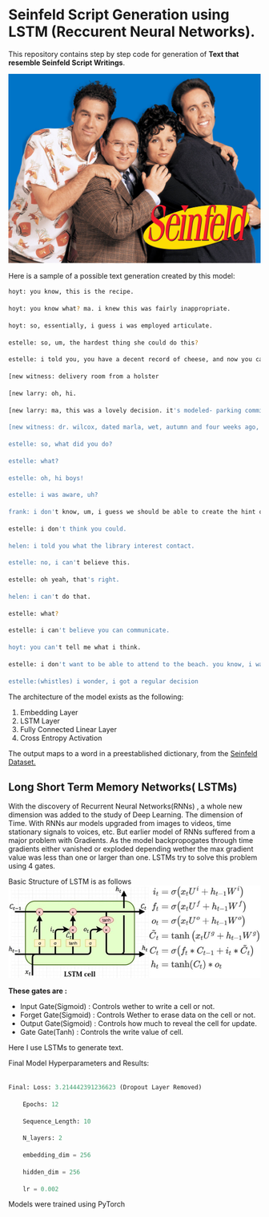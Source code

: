 # Seinfeld Script Generation using LSTM (Reccurent Neural Networks).

This repository contains step by step code for generation of __Text that resemble Seinfeld Script Writings__.

![seinfeld](seinfeld.png)

Here is a sample of a possible text generation created by this model:

```bash
hoyt: you know, this is the recipe.

hoyt: you know what? ma. i knew this was fairly inappropriate.

hoyt: so, essentially, i guess i was employed articulate.

estelle: so, um, the hardest thing she could do this?

estelle: i told you, you have a decent record of cheese, and now you cannot deduct the bakery?

[new witness: delivery room from a holster

[new larry: oh, hi.

[new larry: ma, this was a lovely decision. it's modeled- parking commitment.

[new witness: dr. wilcox, dated marla, wet, autumn and four weeks ago, and greed, and greed. i banned it up.

estelle: so, what did you do?

estelle: what?

estelle: oh, hi boys!

estelle: i was aware, uh?

frank: i don't know, um, i guess we should be able to create the hint on thursday avenue!

estelle: i don't think you could.

helen: i told you what the library interest contact.

estelle: no, i can't believe this.

estelle: oh yeah, that's right.

helen: i can't do that.

estelle: what?

estelle: i can't believe you can communicate.

hoyt: you can't tell me what i think.

estelle: i don't want to be able to attend to the beach. you know, i was just wondering if you could just get a record.

estelle:(whistles) i wonder, i got a regular decision

```


The architecture of the model exists as the following:

1. Embedding Layer
2. LSTM Layer
3. Fully Connected Linear Layer
4. Cross Entropy Activation

The output maps to a word in a preestablished dictionary, from the [Seinfeld Dataset.](https://www.kaggle.com/thec03u5/seinfeld-chronicles#scripts.csv)

## Long Short Term Memory Networks( LSTMs)
With the discovery of Recurrent Neural Networks(RNNs) , a whole new dimension was added to the study of Deep Learning. The dimension of Time. With RNNs aur models upgraded from images to videos, time stationary signals to voices, etc.
But earlier model of RNNs suffered from a major problem with Gradients. As the model backpropogates through time gradients either vanished or exploded depending wether the max gradient value was less than one or larger than one.
LSTMs try to solve this problem using 4 gates.

Basic Structure of LSTM is as follows
![LSTM](LSTM.png)

__These gates are :__
- Input Gate(Sigmoid) : Controls wether to write a cell or not.
- Forget Gate(Sigmoid) : Controls Wether to erase data on the cell or not.
- Output Gate(Sigmoid) : Controls how much to reveal the cell for update.
- Gate Gate(Tanh) : Controls the write value of cell.

Here I use LSTMs to generate text.

Final Model Hyperparameters and Results:

```python

Final: Loss: 3.214442391236623 (Dropout Layer Removed)
    
    Epochs: 12
    
    Sequence_Length: 10
    
    N_layers: 2
    
    embedding_dim = 256
    
    hidden_dim = 256
    
    lr = 0.002

```

Models were trained using PyTorch

